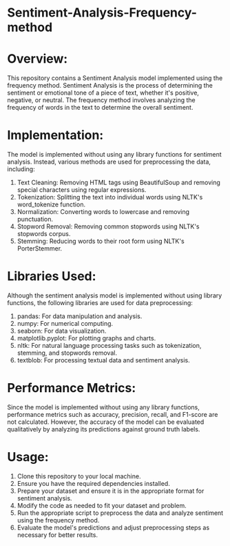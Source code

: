 # Sentiment-Analysis-Frequency-method

# Overview:

This repository contains a Sentiment Analysis model implemented using the frequency method. Sentiment Analysis is the process of determining the sentiment or emotional tone of a piece of text, whether it's positive, negative, or neutral. The frequency method involves analyzing the frequency of words in the text to determine the overall sentiment.

# Implementation:

The model is implemented without using any library functions for sentiment analysis. Instead, various methods are used for preprocessing the data, including:

1. Text Cleaning: Removing HTML tags using BeautifulSoup and removing special characters using regular expressions.
2. Tokenization: Splitting the text into individual words using NLTK's word_tokenize function.
3. Normalization: Converting words to lowercase and removing punctuation.
4. Stopword Removal: Removing common stopwords using NLTK's stopwords corpus.
5. Stemming: Reducing words to their root form using NLTK's PorterStemmer.

# Libraries Used:

Although the sentiment analysis model is implemented without using library functions, the following libraries are used for data preprocessing:

1. pandas: For data manipulation and analysis.
2. numpy: For numerical computing.
3. seaborn: For data visualization.
4. matplotlib.pyplot: For plotting graphs and charts.
5. nltk: For natural language processing tasks such as tokenization, stemming, and stopwords removal.
6. textblob: For processing textual data and sentiment analysis.

# Performance Metrics:

Since the model is implemented without using any library functions, performance metrics such as accuracy, precision, recall, and F1-score are not calculated. However, the accuracy of the model can be evaluated qualitatively by analyzing its predictions against ground truth labels.

# Usage:

1. Clone this repository to your local machine.
2. Ensure you have the required dependencies installed.
3. Prepare your dataset and ensure it is in the appropriate format for sentiment analysis.
4. Modify the code as needed to fit your dataset and problem.
5. Run the appropriate script to preprocess the data and analyze sentiment using the frequency method.
6. Evaluate the model's predictions and adjust preprocessing steps as necessary for better results.
